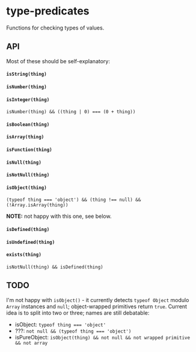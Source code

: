 # type-predicates

Functions for checking types of values.

## API

Most of these should be self-explanatory:

#### `isString(thing)`

#### `isNumber(thing)`

#### `isInteger(thing)`

`isNumber(thing) && ((thing | 0) === (0 + thing))`

#### `isBoolean(thing)`

#### `isArray(thing)`

#### `isFunction(thing)`

#### `isNull(thing)`

#### `isNotNull(thing)`

#### `isObject(thing)`

`(typeof thing === 'object') && (thing !== null) && (!Array.isArray(thing))`

__NOTE:__ not happy with this one, see below.

#### `isDefined(thing)`

#### `isUndefined(thing)`

#### `exists(thing)`

`isNotNull(thing) && isDefined(thing)`

## TODO

I'm not happy with `isObject()` - it currently detects `typeof Object` modulo `Array` instances and `null`; object-wrapped primitives return `true`. Current idea is to split into two or three; names are still debatable:

  * isObject: `typeof thing === 'object'`
  * ???: `not null && (typeof thing === 'object')`
  * isPureObject: `isObject(thing) && not null && not wrapped primitive && not array`
